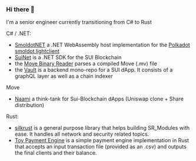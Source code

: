 ### Hi there 👋
I'm a senior engineer currently transitioning from C# to Rust 

C# / .NET:
- [SmoldotNET](https://github.com/PolkadotNET/Smoldot) a .NET WebAssembly host implementation for the [Polkadot smoldot lightclient](https://github.com/smol-dot/smoldot)
- [SuiNet](https://github.com/d-moos/SuiNet) is a .NET SDK for the SUI Blockchain
- the [Move Binary Reader](https://github.com/d-moos/move-binary-format-reader) parses a compiled Move (.mv) file 
- the [Vault](https://github.com/naami-finance/vault-mono) is a backend mono-repo for a SUI dApp. It consists of a graphQL layer as well as a chain indexer

Move
- [Naami](https://github.com/naami-finance) a think-tank for Sui-Blockchain dApps (Uniswap clone + Share distribution)

Rust:
- [silkrust](https://github.com/d-moos/silkrust) is a general purpose library that helps building SR_Modules with ease. It handles all network and security related topics.
- [Toy Payment Engine](https://github.com/d-moos/payment_engine) is a simple payment engine implementation in Rust that accepts an input transaction file (provided as an .csv) and outputs the final clients and their balance.

